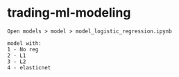 # trading-ml-modeling


```
Open models > model > model_logistic_regression.ipynb

model with:
1 - No reg
2 - L1
3 - L2 
4 - elasticnet
```